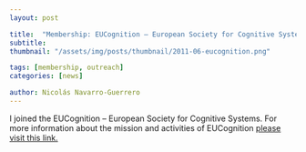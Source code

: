 ```yaml
---
layout: post

title:  "Membership: EUCognition – European Society for Cognitive Systems"
subtitle: 
thumbnail: "/assets/img/posts/thumbnail/2011-06-eucognition.png"

tags: [membership, outreach]
categories: [news]

author: Nicolás Navarro-Guerrero
---
```


I joined the EUCognition &ndash; European Society for Cognitive Systems. For more information about the mission and activities of EUCognition <a href="http://www.vernon.eu/euCognition/" target="_blank">please visit this link.</a>

<!--more-->

